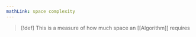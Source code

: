 ```yaml
---
mathLink: space complexity
---
```

>[!def]
>This is a measure of how much space an [[Algorithm]] requires

